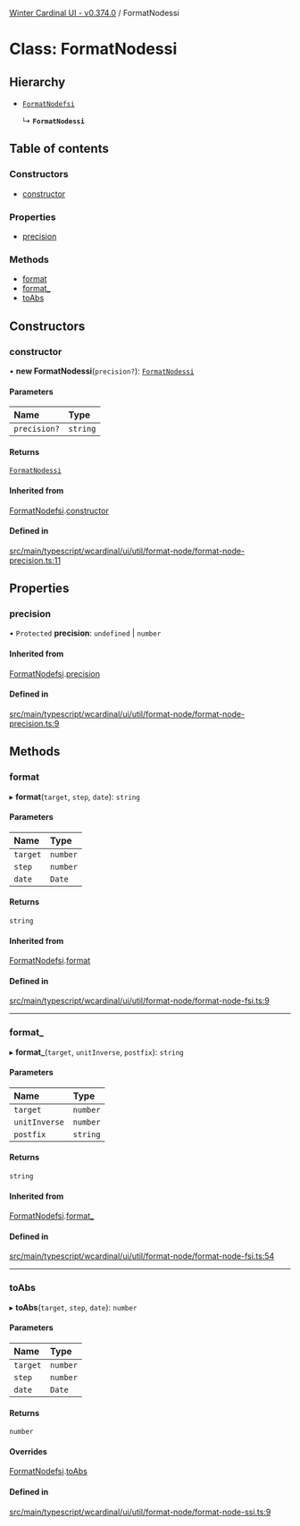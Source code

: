 [Winter Cardinal UI - v0.374.0](../index.md) / FormatNodessi

# Class: FormatNodessi

## Hierarchy

- [`FormatNodefsi`](FormatNodefsi.md)

  ↳ **`FormatNodessi`**

## Table of contents

### Constructors

- [constructor](FormatNodessi.md#constructor)

### Properties

- [precision](FormatNodessi.md#precision)

### Methods

- [format](FormatNodessi.md#format)
- [format\_](FormatNodessi.md#format_)
- [toAbs](FormatNodessi.md#toabs)

## Constructors

### constructor

• **new FormatNodessi**(`precision?`): [`FormatNodessi`](FormatNodessi.md)

#### Parameters

| Name | Type |
| :------ | :------ |
| `precision?` | `string` |

#### Returns

[`FormatNodessi`](FormatNodessi.md)

#### Inherited from

[FormatNodefsi](FormatNodefsi.md).[constructor](FormatNodefsi.md#constructor)

#### Defined in

[src/main/typescript/wcardinal/ui/util/format-node/format-node-precision.ts:11](https://github.com/winter-cardinal/winter-cardinal-ui/blob/v0.310.1/src/main/typescript/wcardinal/ui/util/format-node/format-node-precision.ts#L11)

## Properties

### precision

• `Protected` **precision**: `undefined` \| `number`

#### Inherited from

[FormatNodefsi](FormatNodefsi.md).[precision](FormatNodefsi.md#precision)

#### Defined in

[src/main/typescript/wcardinal/ui/util/format-node/format-node-precision.ts:9](https://github.com/winter-cardinal/winter-cardinal-ui/blob/v0.310.1/src/main/typescript/wcardinal/ui/util/format-node/format-node-precision.ts#L9)

## Methods

### format

▸ **format**(`target`, `step`, `date`): `string`

#### Parameters

| Name | Type |
| :------ | :------ |
| `target` | `number` |
| `step` | `number` |
| `date` | `Date` |

#### Returns

`string`

#### Inherited from

[FormatNodefsi](FormatNodefsi.md).[format](FormatNodefsi.md#format)

#### Defined in

[src/main/typescript/wcardinal/ui/util/format-node/format-node-fsi.ts:9](https://github.com/winter-cardinal/winter-cardinal-ui/blob/v0.310.1/src/main/typescript/wcardinal/ui/util/format-node/format-node-fsi.ts#L9)

___

### format\_

▸ **format_**(`target`, `unitInverse`, `postfix`): `string`

#### Parameters

| Name | Type |
| :------ | :------ |
| `target` | `number` |
| `unitInverse` | `number` |
| `postfix` | `string` |

#### Returns

`string`

#### Inherited from

[FormatNodefsi](FormatNodefsi.md).[format_](FormatNodefsi.md#format_)

#### Defined in

[src/main/typescript/wcardinal/ui/util/format-node/format-node-fsi.ts:54](https://github.com/winter-cardinal/winter-cardinal-ui/blob/v0.310.1/src/main/typescript/wcardinal/ui/util/format-node/format-node-fsi.ts#L54)

___

### toAbs

▸ **toAbs**(`target`, `step`, `date`): `number`

#### Parameters

| Name | Type |
| :------ | :------ |
| `target` | `number` |
| `step` | `number` |
| `date` | `Date` |

#### Returns

`number`

#### Overrides

[FormatNodefsi](FormatNodefsi.md).[toAbs](FormatNodefsi.md#toabs)

#### Defined in

[src/main/typescript/wcardinal/ui/util/format-node/format-node-ssi.ts:9](https://github.com/winter-cardinal/winter-cardinal-ui/blob/v0.310.1/src/main/typescript/wcardinal/ui/util/format-node/format-node-ssi.ts#L9)
